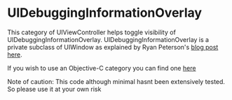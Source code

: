 # UIDebuggingInformationOverlay

This category of UIViewController helps toggle visibility of UIDebuggingInformationOverlay. UIDebuggingInformationOverlay is a private subclass of UIWindow as explained by Ryan Peterson's  <a href="http://ryanipete.com/blog/ios/swift/objective-c/uidebugginginformationoverlay/">blog post here</a>. 


If you wish to use an Objective-C category you can find one <a href = "https://github.com/DreamingInBinary/UIDebuggingInformationOverlay"> here </a>


Note of caution: This code although minimal hasnt been extensively tested. So please use it at your own risk
